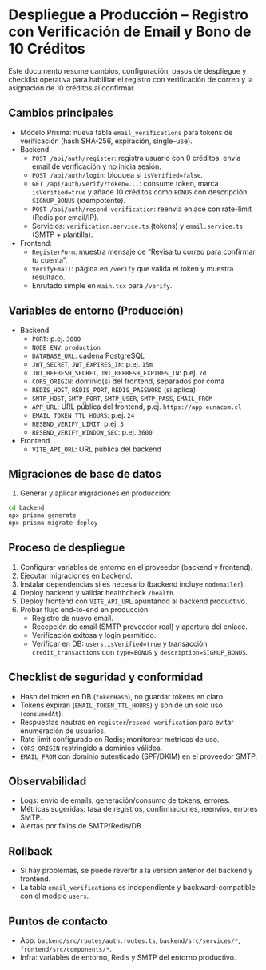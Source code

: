 # Despliegue a Producción – Registro con Verificación de Email y Bono de 10 Créditos

Este documento resume cambios, configuración, pasos de despliegue y checklist operativa para habilitar el registro con verificación de correo y la asignación de 10 créditos al confirmar.

## Cambios principales
- Modelo Prisma: nueva tabla `email_verifications` para tokens de verificación (hash SHA-256, expiración, single-use).
- Backend:
  - `POST /api/auth/register`: registra usuario con 0 créditos, envía email de verificación y no inicia sesión.
  - `POST /api/auth/login`: bloquea si `isVerified=false`.
  - `GET /api/auth/verify?token=...`: consume token, marca `isVerified=true` y añade 10 créditos como `BONUS` con descripción `SIGNUP_BONUS` (idempotente).
  - `POST /api/auth/resend-verification`: reenvía enlace con rate-limit (Redis por email/IP).
  - Servicios: `verification.service.ts` (tokens) y `email.service.ts` (SMTP + plantilla).
- Frontend:
  - `RegisterForm`: muestra mensaje de “Revisa tu correo para confirmar tu cuenta”.
  - `VerifyEmail`: página en `/verify` que valida el token y muestra resultado.
  - Enrutado simple en `main.tsx` para `/verify`.

## Variables de entorno (Producción)
- Backend
  - `PORT`: p.ej. `3000`
  - `NODE_ENV`: `production`
  - `DATABASE_URL`: cadena PostgreSQL
  - `JWT_SECRET`, `JWT_EXPIRES_IN`: p.ej. `15m`
  - `JWT_REFRESH_SECRET`, `JWT_REFRESH_EXPIRES_IN`: p.ej. `7d`
  - `CORS_ORIGIN`: dominio(s) del frontend, separados por coma
  - `REDIS_HOST`, `REDIS_PORT`, `REDIS_PASSWORD` (si aplica)
  - `SMTP_HOST`, `SMTP_PORT`, `SMTP_USER`, `SMTP_PASS`, `EMAIL_FROM`
  - `APP_URL`: URL pública del frontend, p.ej. `https://app.eunacom.cl`
  - `EMAIL_TOKEN_TTL_HOURS`: p.ej. `24`
  - `RESEND_VERIFY_LIMIT`: p.ej. `3`
  - `RESEND_VERIFY_WINDOW_SEC`: p.ej. `3600`
- Frontend
  - `VITE_API_URL`: URL pública del backend

## Migraciones de base de datos
1) Generar y aplicar migraciones en producción:
```bash
cd backend
npx prisma generate
npx prisma migrate deploy
```

## Proceso de despliegue
1) Configurar variables de entorno en el proveedor (backend y frontend).
2) Ejecutar migraciones en backend.
3) Instalar dependencias si es necesario (backend incluye `nodemailer`).
4) Deploy backend y validar healthcheck `/health`.
5) Deploy frontend con `VITE_API_URL` apuntando al backend productivo.
6) Probar flujo end-to-end en producción:
   - Registro de nuevo email.
   - Recepción de email (SMTP proveedor real) y apertura del enlace.
   - Verificación exitosa y login permitido.
   - Verificar en DB: `users.isVerified=true` y transacción `credit_transactions` con `type=BONUS` y `description=SIGNUP_BONUS`.

## Checklist de seguridad y conformidad
- Hash del token en DB (`tokenHash`), no guardar tokens en claro.
- Tokens expiran (`EMAIL_TOKEN_TTL_HOURS`) y son de un solo uso (`consumedAt`).
- Respuestas neutras en `register`/`resend-verification` para evitar enumeración de usuarios.
- Rate limit configurado en Redis; monitorear métricas de uso.
- `CORS_ORIGIN` restringido a dominios válidos.
- `EMAIL_FROM` con dominio autenticado (SPF/DKIM) en el proveedor SMTP.

## Observabilidad
- Logs: envío de emails, generación/consumo de tokens, errores.
- Métricas sugeridas: tasa de registros, confirmaciones, reenvíos, errores SMTP.
- Alertas por fallos de SMTP/Redis/DB.

## Rollback
- Si hay problemas, se puede revertir a la versión anterior del backend y frontend.
- La tabla `email_verifications` es independiente y backward-compatible con el modelo `users`.

## Puntos de contacto
- App: `backend/src/routes/auth.routes.ts`, `backend/src/services/*`, `frontend/src/components/*`.
- Infra: variables de entorno, Redis y SMTP del entorno productivo.
